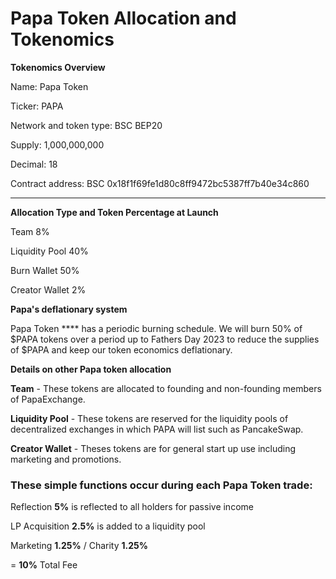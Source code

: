 # Papa Token Allocation and Tokenomics

**Tokenomics Overview**

Name: Papa Token

Ticker: PAPA

Network and token type: BSC BEP20

Supply: 1,000,000,000

Decimal: 18

Contract address: BSC 0x18f1f69fe1d80c8ff9472bc5387ff7b40e34c860

****

**Allocation Type and Token Percentage at Launch**

Team 8%

Liquidity Pool 40%

Burn Wallet 50%

Creator Wallet 2%

**Papa's deflationary system**

Papa Token **** has a periodic burning schedule. We will burn 50% of $PAPA tokens over a period up to Fathers Day 2023  to reduce the supplies of $PAPA and keep our token economics deflationary.

**Details on other Papa token allocation**

**Team** - These tokens are allocated to founding and non-founding members of PapaExchange.

**Liquidity Pool** - These tokens are reserved for the liquidity pools of decentralized exchanges in which PAPA will list such as PancakeSwap.

**Creator Wallet** - Theses tokens are for general start up use including marketing and promotions.

### These simple functions occur during each Papa Token trade:

Reflection **5%** is reflected to all holders for passive income

LP Acquisition **2.5%** is added to a liquidity pool

Marketing **1.25%** / Charity **1.25%**

\= **10%** Total Fee
